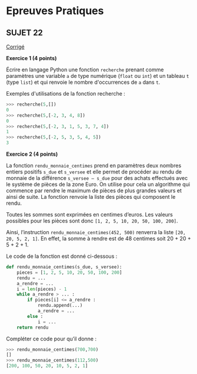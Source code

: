 <script type="text/javascript" src="http://cdn.mathjax.org/mathjax/latest/MathJax.js?config=default"></script>

# **Epreuves Pratiques**

## SUJET 22

[Corrigé](corrige.md)

**Exercice 1 (4 points)**

Écrire en langage Python une fonction `recherche` prenant comme paramètres une variable `a` de type numérique (`float` ou `int`) et un tableau `t` (type `list`) et qui renvoie le nombre d'occurrences de `a` dans `t`.

Exemples d'utilisations de la fonction recherche :

```Python
>>> recherche(5,[])
0
>>> recherche(5,[-2, 3, 4, 8])
0
>>> recherche(5,[-2, 3, 1, 5, 3, 7, 4])
1
>>> recherche(5,[-2, 5, 3, 5, 4, 5])
3
```

**Exercice 2 (4 points)**

La fonction `rendu_monnaie_centimes` prend en paramètres deux nombres entiers positifs `s_due` et `s_versee` et elle permet de procéder au rendu de monnaie de la différence `s_versee – s_due` pour des achats effectués avec le système de pièces de la zone Euro. On utilise pour cela un algorithme qui commence par rendre le maximum de pièces de plus grandes valeurs et ainsi de suite. La fonction renvoie la liste des pièces qui composent le rendu.

Toutes les sommes sont exprimées en centimes d’euros. Les valeurs possibles pour les pièces sont donc `[1, 2, 5, 10, 20, 50, 100, 200]`.

Ainsi, l’instruction `rendu_monnaie_centimes(452, 500)` renverra la liste `[20, 20, 5, 2, 1]`.
En effet, la somme à rendre est de 48 centimes soit 20 + 20 + 5 + 2 + 1.

Le code de la fonction est donné ci-dessous :

```Python
def rendu_monnaie_centimes(s_due, s_versee): 
    pieces = [1, 2, 5, 10, 20, 50, 100, 200] 
    rendu = ...
    a_rendre = ...
    i = len(pieces) - 1
    while a_rendre > ... :
        if pieces[i] <= a_rendre :
            rendu.append(...)
            a_rendre = ...
        else :
            i = ...
    return rendu

```

Compléter ce code pour qu’il donne :

```Python
>>> rendu_monnaie_centimes(700,700)
[]
>>> rendu_monnaie_centimes(112,500) 
[200, 100, 50, 20, 10, 5, 2, 1]
```
